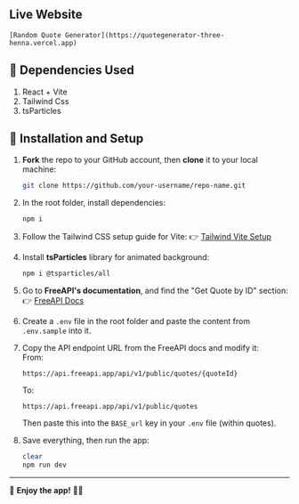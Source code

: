 ## Live Website

    [Random Quote Generator](https://quotegenerator-three-henna.vercel.app)        

## 🧠 Dependencies Used

1. React + Vite
2. Tailwind Css
3. tsParticles 

## 🚀 Installation and Setup

1. **Fork** the repo to your GitHub account, then **clone** it to your local machine:
   ```bash
   git clone https://github.com/your-username/repo-name.git
   ```

2. In the root folder, install dependencies:
   ```bash
   npm i
   ```

3. Follow the Tailwind CSS setup guide for Vite:
   👉 [Tailwind Vite Setup](https://tailwindcss.com/docs/installation/using-vite)

4. Install **tsParticles** library for animated background:
   ```bash
   npm i @tsparticles/all
   ```

5. Go to **FreeAPI's documentation**, and find the "Get Quote by ID" section:  
   👉 [FreeAPI Docs](https://freeapi.hashnode.space/api-guide/apireference/getQuoteById)

6. Create a `.env` file in the root folder and paste the content from `.env.sample` into it.

7. Copy the API endpoint URL from the FreeAPI docs and modify it:  
   From:
   ```
   https://api.freeapi.app/api/v1/public/quotes/{quoteId}
   ```
   To:
   ```
   https://api.freeapi.app/api/v1/public/quotes
   ```  
   Then paste this into the `BASE_url` key in your `.env` file (within quotes).

8. Save everything, then run the app:
   ```bash
   clear
   npm run dev
   ```

---

🎉 **Enjoy the app!** 🥳🥳
